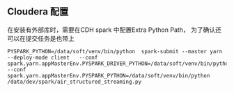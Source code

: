 ## Cloudera 配置
在安装有外部库时，需要在CDH spark 中配置Extra Python Path， 为了确认还可以在提交任务是也带上

```
PYSPARK_PYTHON=/data/soft/venv/bin/python  spark-submit --master yarn --deploy-mode client   --conf spark.yarn.appMasterEnv.PYSPARK_DRIVER_PYTHON=/data/soft/venv/bin/python --conf spark.yarn.appMasterEnv.PYSPARK_PYTHON=/data/soft/venv/bin/python /data/dev/spark/air_structured_streaming.py
```
